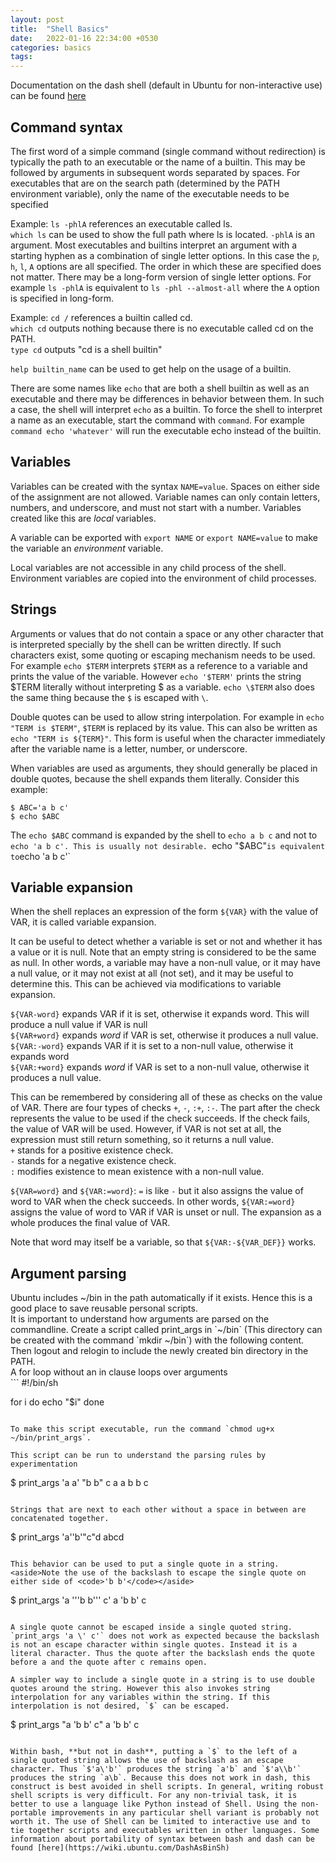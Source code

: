 ```yaml
---
layout: post
title:  "Shell Basics"
date:   2022-01-16 22:34:00 +0530
categories: basics
tags: 
---
```


Documentation on the dash shell (default in Ubuntu for non-interactive use) can be found [here](https://manpages.ubuntu.com/manpages/xenial/man1/sh.1.html)

## Command syntax

The first word of a simple command (single command without redirection) is typically the path to an executable or the name of a builtin. This may be followed by arguments in subsequent words separated by spaces. For executables that are on the search path (determined by the PATH environment variable), only the name of the executable needs to be specified

Example: `ls -phlA` references an executable called ls.  
`which ls` can be used to show the full path where ls is located.
`-phlA` is an argument. Most executables and builtins interpret an argument with a starting hyphen as a combination of single letter options. In this case the `p`, `h`, `l`, `A` options are all specified. The order in which these are specified does not matter. There may be a long-form version of single letter options. For example `ls -phlA` is equivalent to `ls -phl --almost-all` where the `A` option is specified in long-form.

Example: `cd /` references a builtin called cd.  
`which cd` outputs nothing because there is no executable called cd on the PATH.  
`type cd` outputs "cd is a shell builtin"

`help builtin_name` can be used to get help on the usage of a builtin.

There are some names like `echo` that are both a shell builtin as well as an executable and there may be differences in behavior between them. In such a case, the shell will interpret `echo` as a builtin. To force the shell to interpret a name as an executable, start the command with `command`. For example `command echo 'whatever'` will run the executable echo instead of the builtin.

## Variables

Variables can be created with the syntax `NAME=value`. Spaces on either side of the assignment are not allowed. Variable names can only contain letters, numbers, and underscore, and must not start with a number. Variables created like this are *local* variables.

A variable can be exported with `export NAME` or `export NAME=value` to make the variable an *environment* variable.

Local variables are not accessible in any child process of the shell. Environment variables are copied into the environment of child processes.

## Strings

Arguments or values that do not contain a space or any other character that is interpreted specially by the shell can be written directly. If such characters exist, some quoting or escaping mechanism needs to be used. For example `echo $TERM` interprets `$TERM` as a reference to a variable and prints the value of the variable. However `echo '$TERM'` prints the string $TERM literally without interpreting $ as a variable. `echo \$TERM` also does the same thing because the `$` is escaped with `\`.

Double quotes can be used to allow string interpolation. For example in `echo "TERM is $TERM"`, `$TERM` is replaced by its value. This can also be written as `echo "TERM is ${TERM}"`. This form is useful when the character immediately after the variable name is a letter, number, or underscore.

When variables are used as arguments, they should generally be placed in double quotes, because the shell expands them literally. Consider this example:
```
$ ABC='a b c'
$ echo $ABC
```
The `echo $ABC` command is expanded by the shell to `echo a b c` and not to `echo 'a b c'. This is usually not desirable. `echo "$ABC"` is equivalent to `echo 'a b c'`

## Variable expansion

When the shell replaces an expression of the form `${VAR}` with the value of VAR, it is called variable expansion.

It can be useful to detect whether a variable is set or not and whether it has a value or it is null. Note that an empty string is considered to be the same as null. In other words, a variable may have a non-null value, or it may have a null value, or it may not exist at all (not set), and it may be useful to determine this. This can be achieved via modifications to variable expansion.

`${VAR-word}` expands VAR if it is set, otherwise it expands word. This will produce a null value if VAR is null  
`${VAR+word}` expands *word* if VAR is set, otherwise it produces a null value.  
`${VAR:-word}` expands VAR if it is set to a non-null value, otherwise it expands word  
`${VAR:+word}` expands *word* if VAR is set to a non-null value, otherwise it produces a null value.  

This can be remembered by considering all of these as checks on the value of VAR. There are four types of checks `+`, `-`, `:+`, `:-`. The part after the check represents the value to be used if the check succeeds. If the check fails, the value of VAR will be used. However, if VAR is not set at all, the expression must still return something, so it returns a null value.  
`+` stands for a positive existence check.  
`-` stands for a negative existence check.  
`:` modifies existence to mean existence with a non-null value.

`${VAR=word}` and `${VAR:=word}`: `=` is like `-` but it also assigns the value of word to VAR when the check succeeds. In other words, `${VAR:=word}` assigns the value of word to VAR if VAR is unset or null. The expansion as a whole produces the final value of VAR.

Note that word may itself be a variable, so that `${VAR:-${VAR_DEF}}` works.

## Argument parsing

<aside>Ubuntu includes ~/bin in the path automatically if it exists. Hence this is a good place to save reusable personal scripts.</aside>
It is important to understand how arguments are parsed on the commandline. Create a script called print_args in `~/bin` (This directory can be created with the command `mkdir ~/bin`) with the following content. Then logout and relogin to include the newly created bin directory in the PATH.

<aside>A for loop without an in clause loops over arguments</aside>
```
#!/bin/sh

for i
do echo "$i"
done
```

To make this script executable, run the command `chmod ug+x ~/bin/print_args`.

This script can be run to understand the parsing rules by experimentation
```
$ print_args 'a a' "b b" c
a a
b b
c
```

Strings that are next to each other without a space in between are concatenated together.
```
$ print_args 'a''b'"c"d
abcd
```

This behavior can be used to put a single quote in a string.
<aside>Note the use of the backslash to escape the single quote on either side of <code>'b b'</code></aside>
```
$ print_args 'a '\''b b'\'' c'
a 'b b' c


```

A single quote cannot be escaped inside a single quoted string. `print_args 'a \' c'` does not work as expected because the backslash is not an escape character within single quotes. Instead it is a literal character. Thus the quote after the backslash ends the quote before a and the quote after c remains open.

A simpler way to include a single quote in a string is to use double quotes around the string. However this also invokes string interpolation for any variables within the string. If this interpolation is not desired, `$` can be escaped.
```
$ print_args "a 'b b' c"
a 'b b' c
```

Within bash, **but not in dash**, putting a `$` to the left of a single quoted string allows the use of backslash as an escape character. Thus `$'a\'b'` produces the string `a'b` and `$'a\\b'` produces the string `a\b`. Because this does not work in dash, this construct is best avoided in shell scripts. In general, writing robust shell scripts is very difficult. For any non-trivial task, it is better to use a language like Python instead of Shell. Using the non-portable improvements in any particular shell variant is probably not worth it. The use of Shell can be limited to interactive use and to tie together scripts and executables written in other languages. Some information about portability of syntax between bash and dash can be found [here](https://wiki.ubuntu.com/DashAsBinSh)
